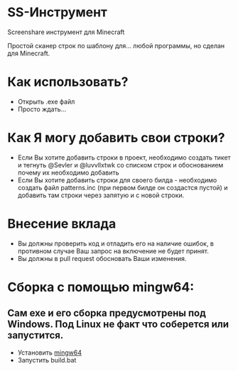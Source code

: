 # SS-Инструмент
Screenshare инструмент для Minecraft

Простой сканер строк по шаблону для... любой программы, но сделан для Minecraft.

# Как использовать?
- Открыть .exe файл
- Просто ждать...

# Как Я могу добавить свои строки?
- Если Вы хотите добавить строки в проект, необходимо создать тикет и тегнуть @Sevler и @luvvllxtwk со списком строк и обоснованием почему их необходимо добавить
- Если Вы хотите добавить строки для своего билда - необходимо создать файл patterns.inc (при первом билде он создастся пустой) и добавить там строки через запятую и с новой строки.

# Внесение вклада
- Вы должны проверить код и отладить его на наличие ошибок, в противном случае Ваш запрос на включение не будет принят.
- Вы должны в pull request обосновать Ваши изменения.

# Сборка с помощью mingw64:
## Сам exe и его сборка предусмотрены под Windows. Под Linux не факт что соберется или запустится.
- Установить [mingw64](https://www.mingw-w64.org/downloads/)
- Запустить build.bat
